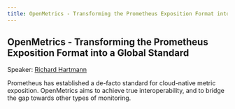 ```yaml
---
title: OpenMetrics - Transforming the Prometheus Exposition Format into a Global Standard
---
```


## OpenMetrics - Transforming the Prometheus Exposition Format into a Global Standard

Speaker: [Richard Hartmann](/2018-munich/speakers/richard-hartmann/)

Prometheus has established a de-facto standard for cloud-native metric exposition. OpenMetrics aims to achieve true interoperability, and to bridge the gap towards other types of monitoring.
